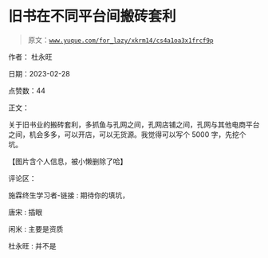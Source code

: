 # 旧书在不同平台间搬砖套利

> 原文：[`www.yuque.com/for_lazy/xkrm14/cs4a1oa3x1frcf9p`](https://www.yuque.com/for_lazy/xkrm14/cs4a1oa3x1frcf9p)



作者： 杜永旺 

日期：2023-02-28 

点赞数：44 

正文： 

关于旧书业的搬砖套利，多抓鱼与孔网之间，孔网店铺之间，孔网与其他电商平台之间，机会多多，可以开店，可以无货源。我觉得可以写个 5000 字，先挖个坑。 

【图片含个人信息，被小懒删除了哈】 

评论区： 

施霖终生学习者-链接 : 期待你的填坑， 

唐宋 : 插眼 

闲米 : 主要是资质 

杜永旺 : 并不是 

